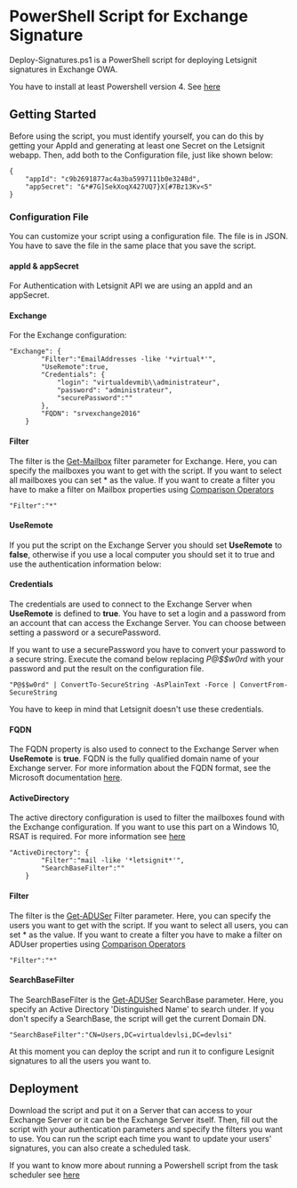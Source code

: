 # PowerShell Script for Exchange Signature

Deploy-Signatures.ps1 is a PowerShell script for deploying Letsignit signatures in Exchange OWA.

You have to install at least Powershell version 4.
See [here](https://docs.microsoft.com/en-us/powershell/scripting/install/installing-windows-powershell?view=powershell-6)

## Getting Started

Before using the script, you must identify yourself, you can do this by getting your AppId and generating at least one Secret on the Letsignit webapp. Then, add both to the Configuration file, just like shown below: 

```
{
    "appId": "c9b2691877ac4a3ba5997111b0e3248d",
    "appSecret": "&*#7G]SekXoqX427UQ7}X[#7Bz13Kv<5"
}
```

### Configuration File

You can customize your script using a configuration file. The file is in JSON. You have to save the file in the same place that you save the script.

#### appId & appSecret
For Authentication with Letsignit API we are using an appId and an appSecret.

#### Exchange
For the Exchange configuration:
```
"Exchange": {
        "Filter":"EmailAddresses -like '*virtual*'",
        "UseRemote":true,
        "Credentials": {
            "login": "virtualdevmib\\administrateur",
            "password": "administrateur",
            "securePassword":""
        },
        "FQDN": "srvexchange2016"
    }
```

#### Filter
The filter is the [Get-Mailbox](https://docs.microsoft.com/en-us/powershell/module/exchange/mailboxes/get-mailbox?view=exchange-ps) filter parameter for Exchange. Here, you can specify the mailboxes you want to get with the script. If you want to select all mailboxes you can set * as the value.
If you want to create a filter you have to make a filter on Mailbox properties using [Comparison Operators](https://docs.microsoft.com/fr-FR/powershell/module/microsoft.powershell.core/about/about_comparison_operators?view=powershell-4.0)
```
"Filter":"*"
```

#### UseRemote
If you put the script on the Exchange Server you should set **UseRemote** to **false**, otherwise if you use a local computer you should set it to true and use the authentication information below:

#### Credentials
The credentials are used to connect to the Exchange Server when **UseRemote** is defined to **true**. 
You have to set a login and a password from an account that can access the Exchange Server. You can choose between setting a password or a securePassword.

If you want to use a securePassword you have to convert your password to a secure string. Execute the comand below replacing *P@$$w0rd* with your password and put the result on the configuration file.
```
"P@$$w0rd" | ConvertTo-SecureString -AsPlainText -Force | ConvertFrom-SecureString
```
You have to keep in mind that Letsignit doesn't use these credentials.

#### FQDN
The FQDN property is also used to connect to the Exchange Server when **UseRemote** is **true**. 
FQDN is the fully qualified domain name of your Exchange server.
For more information about the FQDN format, see the Microsoft documentation [here](https://docs.microsoft.com/en-us/powershell/exchange/exchange-server/connect-to-exchange-servers-using-remote-powershell?view=exchange-ps#connect-to-a-remote-exchange-server).
#### ActiveDirectory
The active directory configuration is used to filter the mailboxes found with the Exchange configuration. If you want to use this part on a Windows 10, RSAT is required. For more information see [here](https://docs.microsoft.com/en-us/windows-server/remote/remote-server-administration-tools)

```
"ActiveDirectory": {
        "Filter":"mail -like '*letsignit*'",
        "SearchBaseFilter":""
    }
```

#### Filter
The filter is the [Get-ADUSer](https://docs.microsoft.com/en-us/powershell/module/addsadministration/get-aduser) Filter parameter. Here, you can specify the users you want to get with the script.
If you want to select all users, you can set * as the value.
If you want to create a filter you have to make a filter on ADUser properties using [Comparison Operators](https://docs.microsoft.com/fr-FR/powershell/module/microsoft.powershell.core/about/about_comparison_operators?view=powershell-4.0)

```
"Filter":"*"
```

#### SearchBaseFilter
The SearchBaseFilter is the [Get-ADUSer](https://docs.microsoft.com/en-us/powershell/module/addsadministration/get-aduser) SearchBase parameter. Here, you specify an Active Directory 'Distinguished Name' to search under. If you don't specify a SearchBase, the script will get the current Domain DN.
```
"SearchBaseFilter":"CN=Users,DC=virtualdevlsi,DC=devlsi"
```

At this moment you can deploy the script and run it to configure Lesignit signatures to all the users you want to.

## Deployment
Download the script and put it on a Server that can access to your Exchange Server or it can be the Exchange Server itself. 
Then, fill out the script with your authentication parameters and specify the filters you want to use.
You can run the script each time you want to update your users' signatures, you can also create a scheduled task.

If you want to know more about running a Powershell script from the task scheduler see [here](https://community.spiceworks.com/how_to/17736-run-powershell-scripts-from-task-scheduler)
